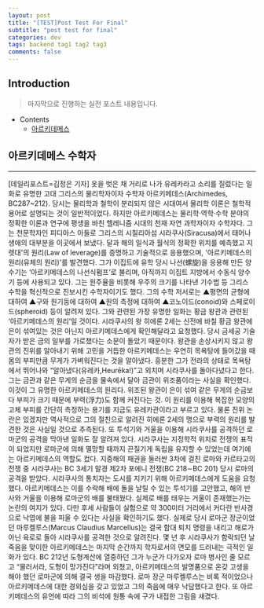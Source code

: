 ```yaml
---
layout: post
title: "[TEST]Post Test For Final"
subtitle: "post test for final"
categories: dev
tags: backend tag1 tag2 tag3
comments: false
---
```


## Introduction
> 마지막으로 진행하는 실전 포스트 내용입니다.

- Contents
	- [아르키데메스](#아르키데메스-수학자)  
  
  
## 아르키데메스 수학자  
---  
[데일리포스트=김정은 기자] 옷을 벗은 채 거리로 나가 유레카라고 소리를 질렀다는 일화로 유명한 고대 그리스의 물리학자이자 수학자 아르키메데스(Archimedes, BC287~212). 당시는 물리학과 철학이 분리되지 않은 시대여서 물리학 이론은 철학적 용어로 설명되는 것이 일반적이었다. 하지만 아르키메데스는 물리학·역학·수학 분야의 정확한 이론과 연구에 평생을 바친 헬레니즘 시대의 천재 자연 과학자이자 수학자다. 그는 천문학자인 피디아스 아들로 그리스의 시칠리아섬 시라쿠사(Siracusa)에서 태어나 생애의 대부분을 이곳에서 보냈다. 달과 해의 일식과 월식의 정확한 위치를 예측했고 지렛대'의 원리(Law of leverage)를 증명하고 기술적으로 응용했으며, '아르키메데스의 원리(유체의 원리)'를 발견했다. 그가 이집트에 유학 당시 나선(螺旋)을 응용해 만든 양수기는 ‘아르키메데스의 나선식펌프’로 불리며, 아직까지 이집트 지방에서 수동식 양수기 등에 사용되고 있다. 그는 원주율을 비롯해 우주의 크기를 나타낸 기수법 등 그리스 수학을 혁신적으로 진보시킨 수학자이기도 했다. 그의 수학 저서로는 ▲평면의 균형에 대하여 ▲구와 원기둥에 대하여 ▲원의 측정에 대하여 ▲코노이드(conoid)와 스페로이드(spheroid) 등이 알려져 있다. 그와 관련된 가장 유명한 일화는 황금 왕관과 관련된 ‘아르키메데스의 원리’일 것이다. 시라쿠사의 왕 히에론 2세는 신전에 바칠 황금 왕관에 은이 섞여있는 것은 아닌지 아르키메데스에게 확인해달라고 요청했다. 당시 금세공 기술자가 받은 금의 일부를 가로챘다는 소문이 돌았기 때문이다. 왕관을 손상시키지 않고 왕관의 진위를 알아내기 위해 고민을 거듭한 아르키메데스는 우연히 목욕탕에 들어갔을 때 몸의 부피만큼 무게가 가벼워진다는 것을 알아냈다. 흥분한 그가 전라의 상태로 목욕탕에서 뛰어나와 “알아냈다(유레카,Heurēka!)”고 외치며 시라쿠사를 돌아다녔다고 한다. 그는 금관과 같은 무게의 순금을 물속에서 달아 금관이 위조품이라는 사실을 확인했다. 이것이 그 유명한 아르키메데스의 원리다. 위조된 왕관이 은이 섞여 같은 무게의 순금보다 부피가 크기 때문에 부력(浮力)도 함께 커진다는 것. 이 원리를 이용해 복잡한 모양의 고체 부피를 간단히 측정하는 용기를 지금도 유레카관이라고 부르고 있다. 물론 진위 논란은 있겠지만 역사적으로 그의 절친으로 알려진 히에론 2세의 명으로 부력의 원리를 발견한 것은 사실일 것으로 추측된다. 또 투석기와 거울을 이용해 시라쿠사를 공격하던 로마군의 공격을 막아낸 일화도 잘 알려져 있다. 시라쿠사는 지정학적 위치로 전쟁의 표적이 되었지만 로마군에 의해 멸망할 때까지 끈질기게 독립을 유지할 수 있었는데 여기에는 아르키메데스의 역할도 컸다. 지중해의 패권을 둘러싼 3차에 걸친 로마와 카르타고의 전쟁 중 시라쿠사는 BC 3세기 말경 제2차 포에니 전쟁(BC 218∼BC 201) 당시 로마의 공격을 받았다. 시라쿠사의 통치자는 도시를 지키기 위해 아르키메데스에게 도움을 요청했다. 아르키메데스는 이를 수락해 배에 돌을 날릴 수 있는 투석기를 고안했고, 해의 반사와 거울을 이용해 로마군의 배를 불태웠다. 실제로 배를 태우는 거울이 존재했는가는 논란의 여지가 있다. 다만 후세 사람들이 실험으로 약 300미터 거리에서 커다란 반사경으로 낙엽에 불을 피울 수 있다는 사실을 확인하기도 했다. 실제로 당시 로마군 장군이었던 마루켈루스(Marcus Claudius Marcellus)는 결국 함대 퇴치 명령을 내리고 해로가 아닌 육로로 돌아 시라쿠사를 공격한 것으로 알려진다. 몇 년 후 시라쿠사가 함락되던 날 죽음을 맞이한 아르키메데스는 마지막 순간까지 학자로서의 면모를 드러내는 극적인 일화가 있다. BC 212년 도형계산에 열중하던 그가 누군가 다가오자 로마 병사인 줄 모르고 “물러서라, 도형이 망가진다”라며 외쳤고, 아르키메데스의 발명품으로 온갖 고생을 해야 했던 로마군에 의해 결국 생을 마감했다. 로마 장군 마루켈루스는 비록 적이었으나 아르키메데스에 대한 경외심을 갖고 있었고 그의 죽음에 매우 낙담했다고 한다. 또 아르키메데스의 유언에 따라 그의 비석에 원통 속에 구가 내접한 그림을 새겼다.  